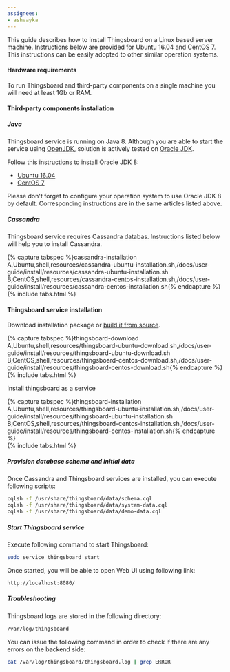```yaml
---
assignees:
- ashvayka
---
```


This guide describes how to install Thingsboard on a Linux based server machine.
Instructions below are provided for Ubuntu 16.04 and CentOS 7. 
This instructions can be easily adopted to other similar operation systems. 

#### Hardware requirements

To run Thingsboard and third-party components on a single machine you will need at least 1Gb or RAM.

#### Third-party components installation

##### Java

Thingsboard service is running on Java 8. 
Although you are able to start the service using [OpenJDK](http://openjdk.java.net/), 
solution is actively tested on [Oracle JDK](http://www.oracle.com/technetwork/java/javase/overview/index.html).

Follow this instructions to install Oracle JDK 8:

 - [Ubuntu 16.04](https://www.digitalocean.com/community/tutorials/how-to-install-java-with-apt-get-on-ubuntu-16-04#installing-the-oracle-jdk)
 - [CentOS 7](https://www.digitalocean.com/community/tutorials/how-to-install-java-on-centos-and-fedora#install-oracle-java-8)

Please don't forget to configure your operation system to use Oracle JDK 8 by default. 
Corresponding instructions are in the same articles listed above.


##### Cassandra

Thingsboard service requires Cassandra databas.
Instructions listed below will help you to install Cassandra.

{% capture tabspec %}cassandra-installation
A,Ubuntu,shell,resources/cassandra-ubuntu-installation.sh,/docs/user-guide/install/resources/cassandra-ubuntu-installation.sh
B,CentOS,shell,resources/cassandra-centos-installation.sh,/docs/user-guide/install/resources/cassandra-centos-installation.sh{% endcapture %}  
{% include tabs.html %}

#### Thingsboard service installation

Download installation package or [build it from source](/docs/user-guide/install/building-from-source).

{% capture tabspec %}thingsboard-download
A,Ubuntu,shell,resources/thingsboard-ubuntu-download.sh,/docs/user-guide/install/resources/thingsboard-ubuntu-download.sh
B,CentOS,shell,resources/thingsboard-centos-download.sh,/docs/user-guide/install/resources/thingsboard-centos-download.sh{% endcapture %}  
{% include tabs.html %}

Install thingsboard as a service

{% capture tabspec %}thingsboard-installation
A,Ubuntu,shell,resources/thingsboard-ubuntu-installation.sh,/docs/user-guide/install/resources/thingsboard-ubuntu-installation.sh
B,CentOS,shell,resources/thingsboard-centos-installation.sh,/docs/user-guide/install/resources/thingsboard-centos-installation.sh{% endcapture %}  
{% include tabs.html %}

##### Provision database schema and initial data

Once Cassandra and Thingsboard services are installed, you can execute following scripts:

```bash
cqlsh -f /usr/share/thingsboard/data/schema.cql
cqlsh -f /usr/share/thingsboard/data/system-data.cql
cqlsh -f /usr/share/thingsboard/data/demo-data.cql
```

##### Start Thingsboard service

Execute following command to start Thingsboard:

```bash
sudo service thingsboard start
```
 
Once started, you will be able to open Web UI using following link:

```bash
http://localhost:8080/
```

##### Troubleshooting

Thingsboard logs are stored in the following directory:
 
```bash
/var/log/thingsboard
```

You can issue the following command in order to check if there are any errors on the backend side:
 
```bash
cat /var/log/thingsboard/thingsboard.log | grep ERROR
```
